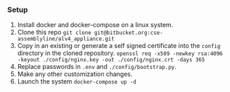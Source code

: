 



### Setup

1. Install docker and docker-compose on a linux system.
2. Clone this repo `git clone git@bitbucket.org:cse-assemblyline/alv4_appliance.git` 
3. Copy in an existing or generate a self signed certificate into the `config` directory in the cloned repository.
   `openssl req -x509 -newkey rsa:4096 -keyout ./config/nginx.key -out ./config/nginx.crt -days 365`
4. Replace passwords in `.env` and `./config/bootstrap.py`.
5. Make any other customization changes.
6. Launch the system `docker-compose up -d`

